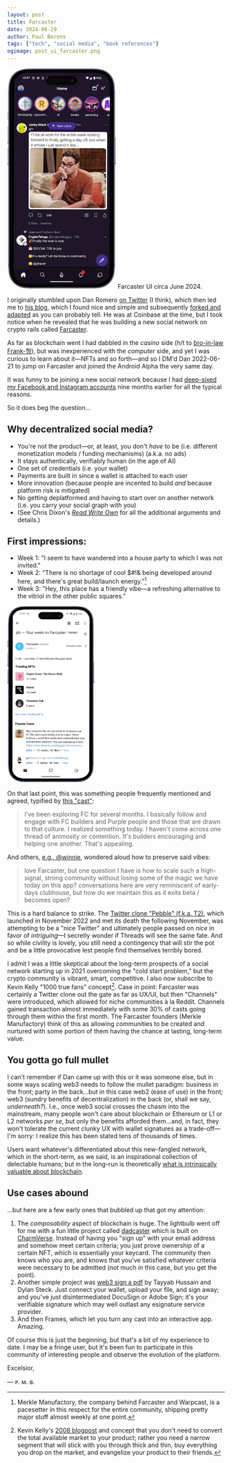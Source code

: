```yaml
---
layout: post
title: Farcaster
date: 2024-06-29
author:	Paul Berens
tags: ["tech", "social media", "book references"]
ogimage: post_ui_farcaster.png
---
```

<img src="/assets/og/post_ui_farcaster.png" alt="Farcaster UI circa June 2024" style="width: 50%;">
<span class="muted small">Farcaster UI circa June 2024.</span>

I originally stumbled upon Dan Romero [on Twitter](https://x.com/dwr) (I think), which then led me to [his blog](https://danromero.org/), which I found nice and simple and subsequently [forked and adapted](this-site.html) as you can probably tell. He was at Coinbase at the time, but I took notice when he revealed that he was building a new social network on crypto rails called [Farcaster](https://www.farcaster.xyz/).

As far as blockchain went I had dabbled in the *casino* side (h/t to [bro-in-law Frank-형](https://warpcast.com/dios)), but was inexperienced with the *computer* side, and yet I was curious to learn about it—NFTs and so forth—and so I DM'd Dan 2022-06-21 to jump on Farcaster and joined the Android Alpha the very same day.

It was funny to be joining a new social network because I had [deep-sixed my Facebook and Instagram accounts](/fb.html) nine months earlier for all the typical reasons.

So it does beg the question...

## Why decentralized social media?
- You're not the product—or, at least, you don't *have* to be (i.e. different monetization models / funding mechanisms) (a.k.a. no ads)
- It stays authentically, verifiably human (in the age of AI)
- One set of credentials (i.e. your wallet)
- Payments are built in since a wallet is attached to each user
- More innovation (because people are incented to build *and* because platform risk is mitigated)
- No getting deplatformed and having to start over on another network (i.e. you carry your social graph with you)
- (See Chris Dixon's [*Read Write Own*](/books/read-write-own/) for all the additional arguments and details.)

## First impressions:
- Week 1: "I seem to have wandered into a house party to which I was not invited."
- Week 2: "There is no shortage of cool $#!& being developed around here, and there's great build/launch energy."[^1]
- Week 3: "Hey, this place has a friendly vibe—a refreshing alternative to the vitriol in the other public squares."

[^1]: Merkle Manufactory, the company behind Farcaster and Warpcast, is a pacesetter in this respect for the entire community, shipping pretty major stuff almost weekly at one point.

<img src="/assets/og/post_ui_your_week_fcast.png" alt="pb – your week on Farcaster" style="width: 40%;">

On that last point, this was something people frequently mentioned and agreed, typified by [this "cast"](https://warpcast.com/bradq/0x465df2):

> I've been exploring FC for several months. I basically follow and engage with FC builders and Purple people and those that are drawn to that culture. I realized something today. I haven't come across one thread of animosity or contention. It's builders encouraging and helping one another. That's appealing.

And others, [e.g., @winnie](https://warpcast.com/winnie/0x8277b082), wondered aloud how to preserve said vibes:

> love Farcaster, but one question I have is how to scale such a high-signal, strong community without losing some of the magic we have today on this app? conversations here are very reminiscent of early-days clubhouse, but how do we maintain this as it exits beta / becomes open?

This is a hard balance to strike. The [Twitter clone "Pebble" (f.k.a. T2)](https://en.wikipedia.org/wiki/Pebble_(social_network)), which launched in November 2022 and met its death the following November, was attempting to be a "nice Twitter" and ultimately people passed on *nice* in favor of *intriguing*—I secretly wonder if Threads will see the same fate. And so while civility is lovely, you still need a contingency that will stir the pot and be a little provocative lest people find themselves terribly bored.

I admit I was a little skeptical about the long-term prospects of a social network starting up in 2021 overcoming the "cold start problem," but the crypto community is vibrant, smart, competitive. I also now subscribe to Kevin Kelly "1000 true fans" concept[^2]. Case in point: Farcaster was certainly a Twitter clone out the gate as far as UX/UI, but then "Channels" were introduced, which allowed for niche communities à la Reddit. Channels gained transaction almost immediately with some 30% of casts going through them within the first month. The Farcaster founders (Merkle Manufactory) think of this as allowing communities to be created and nurtured with some portion of them having the chance at lasting, long-term value.

[^2]: Kevin Kelly's [2008 blogpost](https://kk.org/thetechnium/1000-true-fans/) and concept that you don't need to convert the total available market to your product; rather you need a narrow segment that will stick with you through thick and thin, buy everything you drop on the market, and evangelize your product to their friends.

## You gotta go full mullet

I can't remember if Dan came up with this or it was someone else, but in some ways scaling web3 needs to follow the mullet paradigm: business in the front; party in the back...but in this case web2 (ease of use) in the front; web3 (sundry benefits of decentralization) in the back (or, shall we say, *underneath?*). I.e., once web3 social crosses the chasm into the mainstream, many people won't care about blockchain or Ethereum or L1 or L2 networks *per se*, but only the benefits afforded them...and, in fact, they won't tolerate the current clunky UX with wallet signatures as a trade-off—I'm sorry: I realize this has been stated tens of thousands of times.

Users want whatever's differentiated about this new-fangled network, which in the short-term, as we said, is an inspirational collection of delectable humans; but in the long-run is theoretically [what is intrinsically valuable about blockchain](#why-decentralized-social-media).

## Use cases abound

...but here are a few early ones that bubbled up that got my attention:
1. The *composability* aspect of blockchain is huge. The lightbulb went off for me with a fun little project called [dadcaster](https://www.dadcaster.org/) which is built on [CharmVerse](https://app.charmverse.io). Instead of having you "sign up" with your email address and somehow meet certain criteria; you just prove ownership of a certain NFT, which is essentially your keycard. The community then knows who you are, and knows that you've satisfied whatever criteria were necessary to be admitted (not much in this case, but you get the point).
2. Another simple project was [web3 sign a pdf](https://eth-pdf-signature.vercel.app/) by Tayyab Hussain and Dylan Steck. Just connect your wallet, upload your file, and sign away; and you've just disintermediated DocuSign or Adobe Sign; it's your verifiable signature which may well outlast any esignature service provider.
3. And then Frames, which let you turn any cast into an interactive app. Amazing.

Of course this is just the beginning, but that's a bit of my experience to date. I may be a fringe user, but it's been fun to participate in this community of interesting people and observe the evolution of the platform.

Excelsior,

— ᴘ. ᴍ. ʙ.